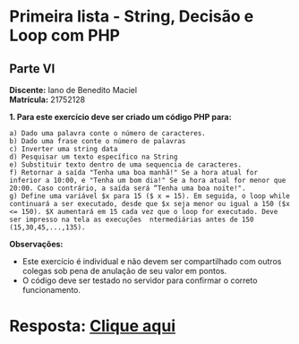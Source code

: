 # Primeira lista - String, Decisão e Loop com PHP
## Parte VI

**Discente:** Iano de Benedito Maciel<br>
**Matrícula:** 21752128<br>

**1. Para este exercício deve ser criado um código PHP para:**
    
    a) Dado uma palavra conte o número de caracteres.
    b) Dado uma frase conte o número de palavras
    c) Inverter uma string data
    d) Pesquisar um texto específico na String
    e) Substituir texto dentro de uma sequencia de caracteres.
    f) Retornar a saída "Tenha uma boa manhã!" Se a hora atual for inferior a 10:00, e "Tenha um bom dia!" Se a hora atual for menor que 20:00. Caso contrário, a saída será “Tenha uma boa noite!".
    g) Define uma variável $x para 15 ($ x = 15). Em seguida, o loop while continuará a ser executado, desde que $x seja menor ou igual a 150 ($x <= 150). $X aumentará em 15 cada vez que o loop for executado. Deve ser impresso na tela as execuções  ntermediárias antes de 150 (15,30,45,...,135).
**Observações:**
- Este exercício é individual e não devem ser
compartilhado com outros colegas sob pena de anulação de seu valor
em pontos.
- O código deve ser testado no servidor para confirmar o
correto funcionamento.

# Resposta: [Clique aqui](https://github.com/IanoMaciel/academicNotebook/tree/main/2021.2/Programa%C3%A7%C3%A3o%20Web/Exerc%C3%ADcios_pr%C3%A1ticos/Lista1_parte6)